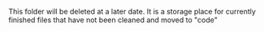 This folder will be deleted at a later date. It is a storage place for currently finished files that have not been cleaned and moved to "code"
